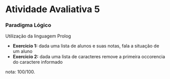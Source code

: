 <h1><b>Atividade Avaliativa 5</b></h1>
<h3><b>Paradigma Lógico</b></h3>
<p>Utilização da linguagem Prolog
    <ul>
        <li><b>Exercicio 1:</b> dada uma lista de alunos e suas notas, fala a situação de um aluno </li>
        <li><b>Exercicio 2:</b> dada uma lista de caracteres remove a primeira occorencia do caractere informado </li>
    </ul>
</p>
<p>nota: 100/100.
